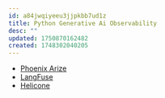 ```yaml
---
id: a84jwqiyeeu3jjpkbb7ud1z
title: Python Generative Ai Observability
desc: ""
updated: 1750870162482
created: 1748302040205
---
```


- [Phoenix Arize](https://docs.arize.com/phoenix)
- [LangFuse](https://langfuse.com/)
- [Helicone](https://github.com/Helicone/helicone)
